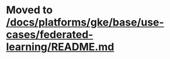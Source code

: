 # Moved to [/docs/platforms/gke/base/use-cases/federated-learning/README.md](/docs/platforms/gke/base/use-cases/federated-learning/README.md)
